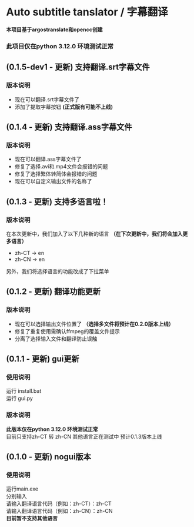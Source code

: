 # Auto subtitle tanslator / 字幕翻译
**本项目基于argostranslate和opencc创建**  
### 此项目仅在python 3.12.0 环境测试正常  
## (0.1.5-dev1 - 更新) 支持翻译.srt字幕文件
### 版本说明
- 现在可以翻译.srt字幕文件了
- 添加了提取字幕按钮 **(正式版有可能不上线)**
## (0.1.4 - 更新) 支持翻译.ass字幕文件
### 版本说明
- 现在可以翻译.ass字幕文件了
- 修复了选择.avi和.mp4文件会报错的问题
- 修复了选择繁体转简体会报错的问题
- 现在可以自定义输出文件的名称了

## (0.1.3 - 更新) 支持多语言啦！
### 版本说明
在本次更新中，我们加入了以下几种新的语言 **（在下次更新中，我们将会加入更多语言）**
- zh-CT -> en
- zh-CN -> en  

另外，我们将选择语言的功能改成了下拉菜单  

## (0.1.2 - 更新) 翻译功能更新
### 版本说明
- 现在可以选择输出文件位置了  **（选择多文件将预计在0.2.0版本上线）**  
- 修复了重复使用需确认ffmpeg的覆盖文件提示  
- 分离了选择输入文件和翻译防止误触  

## (0.1.1 - 更新) gui更新
### 使用说明
运行 install.bat  
运行 gui.py  
### 版本说明
**此版本仅在python 3.12.0 环境测试正常**  
目前只支持zh-CT 转 zh-CN 其他语言正在测试中 预计0.1.3版本上线  

## (0.1.0 - 更新) nogui版本
### 使用说明
运行main.exe  
分别输入  
请输入翻译语言代码（例如：zh-CT）：zh-CT  
请输入翻译语言代码（例如：zh-CN）：zh-CN  
**目前暂不支持其他语言**
